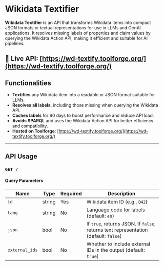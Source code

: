 # Wikidata Textifier

**Wikidata Textifier** is an API that transforms Wikidata items into compact JSON formats or textual representations for use in LLMs and GenAI applications. It resolves missing labels of properties and claim values by querying the Wikidata Action API, making it efficient and suitable for AI pipelines.

🔗 Live API: [https://wd-textify.toolforge.org/](https://wd-textify.toolforge.org/)
---

## Functionalities

- **Textifies** any Wikidata item into a readable or JSON format suitable for LLMs.
- **Resolves all labels**, including those missing when querying the Wikidata API.
- **Caches labels** for 90 days to boost performance and reduce API load.
- **Avoids SPARQL** and uses the Wikidata Action API for better efficiency and compatibility.
- **Hosted on Toolforge**: [https://wd-textify.toolforge.org/](https://wd-textify.toolforge.org/)

---

## API Usage

### `GET /`

#### Query Parameters

| Name           | Type    | Required | Description                                                                 |
|----------------|---------|----------|-----------------------------------------------------------------------------|
| `id`           | string  | Yes      | Wikidata item ID (e.g., `Q42`)                                              |
| `lang`         | string  | No       | Language code for labels (default: `en`)                                   |
| `json`         | bool    | No       | If `true`, returns JSON. If `false`, returns text representation (default: `false`) |
| `external_ids` | bool    | No       | Whether to include external IDs in the output (default: `true`)            |
